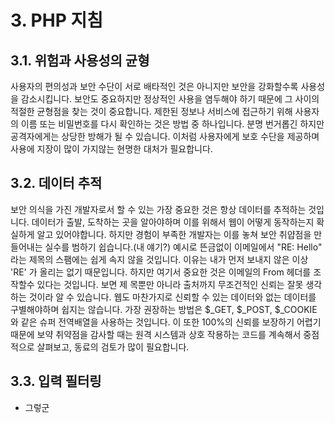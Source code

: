 # 3. PHP 지침

## 3.1. 위험과 사용성의 균형
 사용자의 편의성과 보안 수단이 서로 배타적인 것은 아니지만 보안을 강화할수록 사용성을 감소시킵니다. 보안도 중요하지만 정상적인 사용을 염두해야 하기 때문에 그 사이의 적절한 균형점을 찾는 것이 중요합니다. 제한된 정보나 서비스에 접근하기 위해 사용자의 이름 또는 비밀번호를 다시 확인하는 것은 방법 중 하나입니다. 분명 번거롭긴 하지만 공격자에게는 상당한 방해가 될 수 있습니다. 이처럼 사용자에게 보호 수단을 제공하며 사용에 지장이 많이 가지않는 현명한 대처가 필요합니다.

 ## 3.2. 데이터 추적
 보안 의식을 가진 개발자로서 할 수 있는 가장 중요한 것은 항상 데이터를 추적하는 것입니다. 데이터가 출발, 도착하는 곳을 알아야하며 이를 위해서 웹이 어떻게 동작하는지 확실하게 알고 있어야합니다. 하지만 경험이 부족한 개발자는 이를 놓쳐 보안 취얍점을 만들어내는 실수를 범하기 쉽습니다.(내 얘기?)
 예시로 뜬금없이 이메일에서 "RE: Hello" 라는 제목의 스팸에는 쉽게 속지 않을 것입니다. 이유는 내가 먼저 보내지 않은 이상 'RE' 가 올리는 없기 때문입니다. 하지만 여기서 중요한 것은 이메일의 From 헤더를 조작할수 있다는 것입니다. 보면 제    목뿐만 아니라 출처까지 무조건적인 신뢰는 잘못 생각하는 것이라 알 수 있습니다. 웹도 마찬가지로 신뢰할 수 있는 데이터와 없는 데이터를 구별해야하며 쉽지는 않습니다. 가장 권장하는 방법은 $_GET, $_POST, $_COOKIE 와 같은 슈퍼 전역배열을 사용하는 것입니다. 이 또한 100%의 신뢰를 보장하기 어렵기 때문에 보약 취약점을 감사할 때는 원격 시스템과 상호 작용하는 코드를 계속해서 중점적으로 살펴보고, 동료의 검토가 많이 필요합니다.

 ## 3.3. 입력 필터링
- 그렇군
